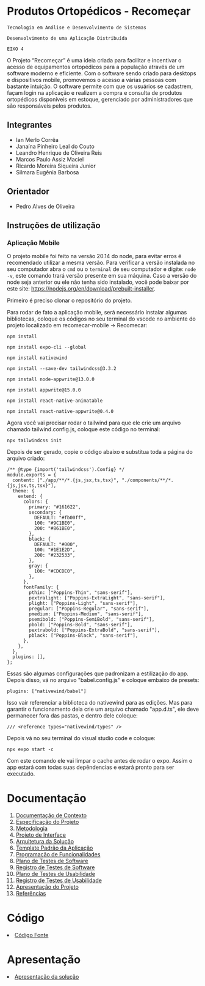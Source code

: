 # Produtos Ortopédicos - Recomeçar

`Tecnologia em Análise e Desenvolvimento de Sistemas`

`Desenvolvimento de uma Aplicação Distribuída `

`EIXO 4`

O Projeto “Recomeçar” é uma ideia criada para facilitar e incentivar o acesso de equipamentos ortopédicos para a população através de um software moderno e eficiente. Com o software sendo criado para desktops e dispositivos mobile, promovemos o acesso a várias pessoas com bastante intuição. O software permite com que os usuários se cadastrem, façam login na aplicação e realizem a compra e consulta de produtos ortopédicos disponíveis em estoque, gerenciado por administradores que são responsáveis pelos produtos.

## Integrantes

* Ian Merlo Corrêa
* Janaína Pinheiro Leal do Couto
* Leandro Henrique de Oliveira Reis
* Marcos Paulo Assiz Maciel
* Ricardo Moreira Siqueira Junior
* Silmara Eugênia Barbosa

## Orientador

* Pedro Alves de Oliveira

## Instruções de utilização

### Aplicação Mobile

O projeto mobile foi feito na versão 20.14 do node, para evitar erros é recomendado utilizar a mesma versão. Para verificar a versão instalada no seu computador abra o ``cmd`` ou o ``terminal`` de seu computador e digite: ``node -v``, este comando trará versão presente em sua máquina. Caso a versão do node seja anterior ou ele não tenha sido instalado, você pode baixar por este site: https://nodejs.org/en/download/prebuilt-installer.

Primeiro é preciso clonar o repositório do projeto. 

Para rodar de fato a aplicação mobile, será necessário instalar algumas bibliotecas, coloque os códigos no seu terminal do vscode no ambiente do projeto localizado em recomecar-mobile -> Recomecar:

```npm install```

```npm install expo-cli --global```

```npm install nativewind```

```npm install --save-dev tailwindcss@3.3.2```

```npm install node-appwrite@13.0.0```

```npm install appwrite@15.0.0```

```npm install react-native-animatable```

``npm install react-native-appwrite@0.4.0``

Agora você vai precisar rodar o tailwind para que ele crie um arquivo chamado tailwind.config.js, coloque este código no terminal: 

```npx tailwindcss init```

Depois de ser gerado, copie o código abaixo e substitua toda a página do arquivo criado: 
````
/** @type {import('tailwindcss').Config} */
module.exports = {
  content: ["./app/**/*.{js,jsx,ts,tsx}", "./components/**/*.{js,jsx,ts,tsx}"],
  theme: {
    extend: {
      colors: {
        primary: "#161622",
        secondary: {
          DEFAULT: "#fb00ff",
          100: "#9C1BE0",
          200: "#861BE0",
        },
        black: {
          DEFAULT: "#000",
          100: "#1E1E2D",
          200: "#232533",
        },
        gray: {
          100: "#CDCDE0",
        },
      },
      fontFamily: {
        pthin: ["Poppins-Thin", "sans-serif"],
        pextralight: ["Poppins-ExtraLight", "sans-serif"],
        plight: ["Poppins-Light", "sans-serif"],
        pregular: ["Poppins-Regular", "sans-serif"],
        pmedium: ["Poppins-Medium", "sans-serif"],
        psemibold: ["Poppins-SemiBold", "sans-serif"],
        pbold: ["Poppins-Bold", "sans-serif"],
        pextrabold: ["Poppins-ExtraBold", "sans-serif"],
        pblack: ["Poppins-Black", "sans-serif"],
      },
    },
  },
  plugins: [],
};
````
Essas são algumas configurações que padronizam a estilização do app. Depois disso, vá no arquivo "babel.config.js" e coloque embaixo de presets:

`plugins: ["nativewind/babel"]`

Isso vair referenciar a biblioteca do nativewind para as edições. Mas para garantir o funcionamento dela crie um arquivo chamado "app.d.ts", ele deve permanecer fora das pastas, e dentro dele coloque:

`/// <reference types="nativewind/types" />`

Depois vá no seu terminal do visual studio code e coloque:

`npx expo start -c`

Com este comando ele vai limpar o cache antes de rodar o expo. Assim o app estará com todas suas depêndencias e estará pronto para ser executado.

# Documentação

<ol>
<li><a href="docs/01-Documentação de Contexto.md"> Documentação de Contexto</a></li>
<li><a href="docs/02-Especificação do Projeto.md"> Especificação do Projeto</a></li>
<li><a href="docs/03-Metodologia.md"> Metodologia</a></li>
<li><a href="docs/04-Projeto de Interface.md"> Projeto de Interface</a></li>
<li><a href="docs/05-Arquitetura da Solução.md"> Arquitetura da Solução</a></li>
<li><a href="docs/06-Template Padrão da Aplicação.md"> Template Padrão da Aplicação</a></li>
<li><a href="docs/07-Programação de Funcionalidades.md"> Programação de Funcionalidades</a></li>
<li><a href="docs/08-Plano de Testes de Software.md"> Plano de Testes de Software</a></li>
<li><a href="docs/09-Registro de Testes de Software.md"> Registro de Testes de Software</a></li>
<li><a href="docs/10-Plano de Testes de Usabilidade.md"> Plano de Testes de Usabilidade</a></li>
<li><a href="docs/11-Registro de Testes de Usabilidade.md"> Registro de Testes de Usabilidade</a></li>
<li><a href="docs/12-Apresentação do Projeto.md"> Apresentação do Projeto</a></li>
<li><a href="docs/13-Referências.md"> Referências</a></li>
</ol>

# Código

<li><a href="src/README.md"> Código Fonte</a></li>

# Apresentação

<li><a href="presentation/README.md"> Apresentação da solução</a></li>
